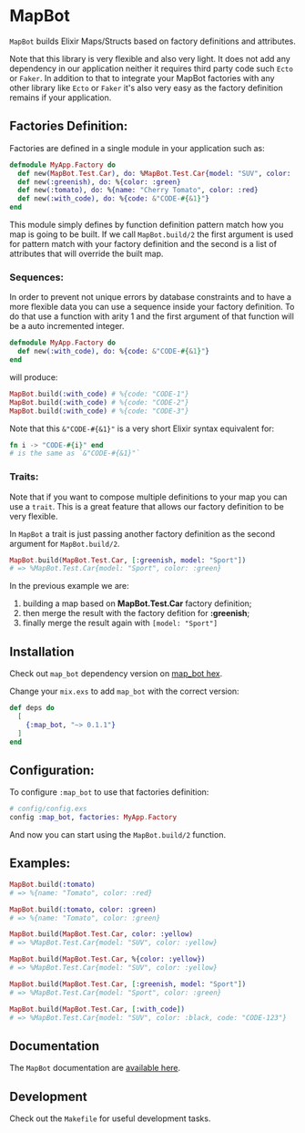# MapBot

`MapBot` builds Elixir Maps/Structs based on factory definitions and attributes.

Note that this library is very flexible and also very light. It does not add any dependency in our application neither it requires third party code such `Ecto` or `Faker`. In addition to that to integrate your MapBot factories with any other library like `Ecto` or `Faker` it's also very easy as the factory definition remains if your application.

## Factories Definition:

Factories are defined in a single module in your application such as:

```elixir
defmodule MyApp.Factory do
  def new(MapBot.Test.Car), do: %MapBot.Test.Car{model: "SUV", color: :black}
  def new(:greenish), do: %{color: :green}
  def new(:tomato), do: %{name: "Cherry Tomato", color: :red}
  def new(:with_code), do: %{code: &"CODE-#{&1}"}
end
```

This module simply defines by function definition pattern match how you map is going to be built. If we call `MapBot.build/2` the first argument is used for pattern match with your factory definition and the second is a list of attributes that will override the built map.

### Sequences:

In order to prevent not unique errors by database constraints and to have a more flexible data you can use a sequence inside your factory definition. To do that use a function with arity 1 and the first argument of that function will be a auto incremented integer.

```elixir
defmodule MyApp.Factory do
  def new(:with_code), do: %{code: &"CODE-#{&1}"}
end
```

will produce:

```elixir
MapBot.build(:with_code) # %{code: "CODE-1"}
MapBot.build(:with_code) # %{code: "CODE-2"}
MapBot.build(:with_code) # %{code: "CODE-3"}
```

Note that this `&"CODE-#{&1}"` is a very short Elixir syntax equivalent for:

```elixir
fn i -> "CODE-#{i}" end
# is the same as `&"CODE-#{&1}"`
```

### Traits:

Note that if you want to compose multiple definitions to your map you can use a `trait`. This is a great feature that allows our factory definition to be very flexible.

In `MapBot` a trait is just passing another factory definition as the second argument for `MapBot.build/2`.

```elixir
MapBot.build(MapBot.Test.Car, [:greenish, model: "Sport"])
# => %MapBot.Test.Car{model: "Sport", color: :green}
```

In the previous example we are:

1. building a map based on **MapBot.Test.Car** factory definition;
2. then merge the result with the factory defition for **:greenish**;
3. finally merge the result again with `[model: "Sport"]`

## Installation

Check out `map_bot` dependency version on [map_bot hex](https://hex.pm/packages/map_bot).

Change your `mix.exs` to add `map_bot` with the correct version:

```elixir
def deps do
  [
    {:map_bot, "~> 0.1.1"}
  ]
end
```

## Configuration:

To configure `:map_bot` to use that factories definition:

```elixir
# config/config.exs
config :map_bot, factories: MyApp.Factory
```

And now you can start using the `MapBot.build/2` function.

## Examples:

```elixir
MapBot.build(:tomato)
# => %{name: "Tomato", color: :red}

MapBot.build(:tomato, color: :green)
# => %{name: "Tomato", color: :green}

MapBot.build(MapBot.Test.Car, color: :yellow)
# => %MapBot.Test.Car{model: "SUV", color: :yellow}

MapBot.build(MapBot.Test.Car, %{color: :yellow})
# => %MapBot.Test.Car{model: "SUV", color: :yellow}

MapBot.build(MapBot.Test.Car, [:greenish, model: "Sport"])
# => %MapBot.Test.Car{model: "Sport", color: :green}

MapBot.build(MapBot.Test.Car, [:with_code])
# => %MapBot.Test.Car{model: "SUV", color: :black, code: "CODE-123"}
```

## Documentation

The `MapBot` documentation are [available here](https://hexdocs.pm/map_bot/).

## Development

Check out the `Makefile` for useful development tasks.
